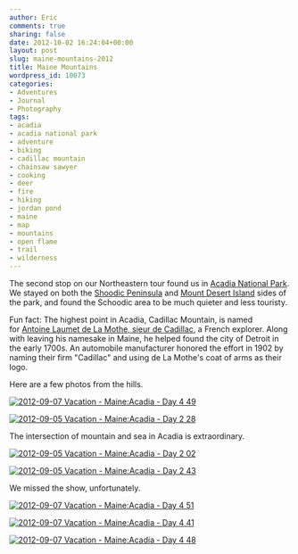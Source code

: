 ```yaml
---
author: Eric
comments: true
sharing: false
date: 2012-10-02 16:24:04+00:00
layout: post
slug: maine-mountains-2012
title: Maine Mountains
wordpress_id: 10073
categories:
- Adventures
- Journal
- Photography
tags:
- acadia
- acadia national park
- adventure
- biking
- cadillac mountain
- chainsaw sawyer
- cooking
- deer
- fire
- hiking
- jordan pond
- maine
- map
- mountains
- open flame
- trail
- wilderness
---
```


The second stop on our Northeastern tour found us in [Acadia National Park](http://www.nps.gov/acad/index.htm). We stayed on both the [Shoodic Peninsula](http://en.wikipedia.org/wiki/Schoodic_Peninsula) and [Mount Desert Island](http://en.wikipedia.org/wiki/Mount_Desert_Island) sides of the park, and found the Schoodic area to be much quieter and less touristy.

Fun fact: The highest point in Acadia, Cadillac Mountain, is named for [Antoine Laumet de La Mothe, sieur de Cadillac](http://en.wikipedia.org/wiki/Antoine_Laumet_de_La_Mothe,_sieur_de_Cadillac), a French explorer. Along with leaving his namesake in Maine, he helped found the city of Detroit in the early 1700s. An automobile manufacturer honored the effort in 1902 by naming their firm "Cadillac" and using de La Mothe's coat of arms as their logo.

Here are a few photos from the hills.

[![2012-09-07 Vacation - Maine:Acadia - Day 4 49](http://farm9.staticflickr.com/8171/8025010417_baffd42254_c.jpg)](http://www.flickr.com/photos/ericdodds/8025010417/)

[![2012-09-05 Vacation - Maine:Acadia - Day 2 28](http://farm9.staticflickr.com/8173/8024913511_5316eb7e8b_c.jpg)](http://www.flickr.com/photos/ericdodds/8024913511/)

The intersection of mountain and sea in Acadia is extraordinary.

[![2012-09-05 Vacation - Maine:Acadia - Day 2 02](http://farm9.staticflickr.com/8316/8024911090_58ed7d3d08_b.jpg)](http://www.flickr.com/photos/ericdodds/8024911090/)

[![2012-09-05 Vacation - Maine:Acadia - Day 2 43](http://farm9.staticflickr.com/8304/8024912028_cedf56b987_b.jpg)](http://www.flickr.com/photos/ericdodds/8024912028/)

We missed the show, unfortunately.

[![2012-09-07 Vacation - Maine:Acadia - Day 4 51](http://farm9.staticflickr.com/8450/8025010639_abf1803149_b.jpg)](http://www.flickr.com/photos/ericdodds/8025010639/)

[![2012-09-07 Vacation - Maine:Acadia - Day 4 41](http://farm9.staticflickr.com/8031/8025012754_d0ab783dbf_c.jpg)](http://www.flickr.com/photos/ericdodds/8025012754/)

[![2012-09-07 Vacation - Maine:Acadia - Day 4 48](http://farm9.staticflickr.com/8452/8025014825_266ab4c850_c.jpg)](http://www.flickr.com/photos/ericdodds/8025014825/)
